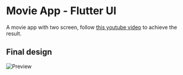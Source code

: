 # Movie App - Flutter UI

A movie app with two screen, follow [this youtube video](https://www.youtube.com/watch?v=OgSLd2lH1FM&t=1406s) to achieve the result.

## Final design

![Preview](https://github.com/abuanwar072/Movie-Info---Flutter-UI/raw/master/movie_gif.gif)